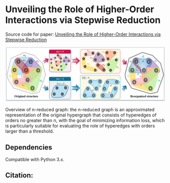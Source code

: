 # Unveiling the Role of Higher-Order Interactions via Stepwise Reduction
Source code for paper: [Unveiling the Role of Higher-Order Interactions via Stepwise Reduction](https://doi.org/10.48550/arXiv.2411.05685)

![The process to construct the n-reduced graph](Fig1.png)

Overview of n-reduced graph: the n-reduced graph is an approximated representation of the original hypergraph
that consists of hyperedges of orders no greater than n, with the goal of minimizing information loss,
which is particularly suitable for evaluating the role of hyperedges with orders larger than a threshold.

## Dependencies
Compatible with Python 3.x.

## Citation:


